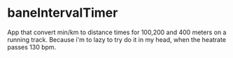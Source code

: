 # baneIntervalTimer
App that convert min/km to distance times for 100,200 and 400 meters on a running track. Because i'm to lazy to try do it in my head, when the heatrate passes 130 bpm.
